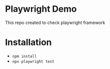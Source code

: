 # Playwright Demo
This repo created to check playwright framework
# Installation
- `npm install`
- `npx playwright test`